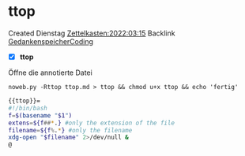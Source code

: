 # ttop
Created Dienstag [Zettelkasten:2022:03:15]()
Backlink [GedankenspeicherCoding](../GedankenspeicherCoding.md)

- [X] **ttop**


Öffne die annotierte Datei

  ``noweb.py -Rttop ttop.md > ttop && chmod u+x ttop && echo 'fertig'``

```bash
{{ttop}}=
#!/bin/bash
f=$(basename "$1")
extens=${f##*.} #only the extension of the file
filename=${f%.*} #only the filename
xdg-open "$filename" 2>/dev/null &
@
```

